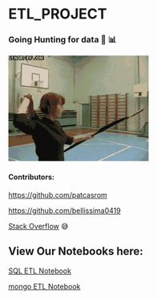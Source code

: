 # ETL_PROJECT

### Going Hunting for data 🏹  📊

<div>
  <img src="./images/hunterGirl.GIF">
<div>

#### Contributors:
https://github.com/patcasrom

https://github.com/bellissima0419


[Stack Overflow](https://stackoverflow.com) 😅


<!-- ETL PROJECT -->


## View Our Notebooks here:

[SQL ETL Notebook](https://nbviewer.jupyter.org/github/bellissima0419/ETL_PROJECT/blob/master/PC_testFiles/pc_starter.ipynb)


[mongo ETL Notebook](https://nbviewer.jupyter.org/github/bellissima0419/ETL_PROJECT/blob/master/MR_testFiles/yelpAPI.ipynb)


<!-- <div>
  <img src="./images/hunterGirl.GIF">
<div> -->